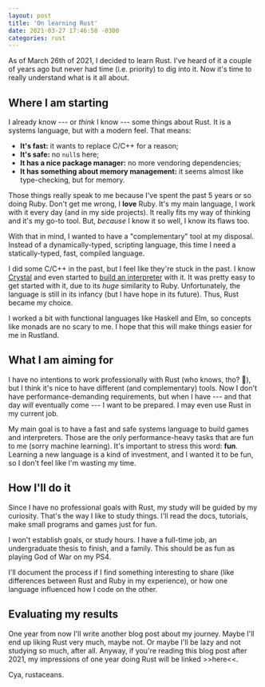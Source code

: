 ```yaml
---
layout: post
title: 'On learning Rust'
date: 2021-03-27 17:46:58 -0300
categories: rust
---
```


As of March 26th of 2021, I decided to learn Rust. I've heard of it a couple of years ago but never
had time (i.e. priority) to dig into it. Now it's time to really understand what is it all about.

## Where I am starting

I already know --- or _think_ I know --- some things about Rust. It is a systems language, but with a
modern feel. That means:

- **It's fast:** it wants to replace C/C++ for a reason;
- **It's safe:** no `null`s here;
- **It has a nice package manager:** no more vendoring dependencies;
- **It has something about memory management:** it seems almost like type-checking, but for memory.

Those things really speak to me because I've spent the past 5 years or so doing Ruby. Don't get me
wrong, I **love** Ruby. It's my main language, I work with it every day (and in my side projects). It
really fits my way of thinking and it's my go-to tool. But, _because_ I know it so well, I know its
flaws too.

With that in mind, I wanted to have a "complementary" tool at my disposal. Instead of a
dynamically-typed, scripting language, this time I need a statically-typed, fast, compiled language.

I did some C/C++ in the past, but I feel like they're stuck in the past. I know [Crystal][crystal]
and even started to [build an interpreter][lit] with it. It was pretty easy to get started with it,
due to its _huge_ similarity to Ruby. Unfortunately, the language is still in its infancy (but I have
hope in its future). Thus, Rust became my choice.

I worked a bit with functional languages like Haskell and Elm, so concepts like monads are no scary
to me. I hope that this will make things easier for me in Rustland.

## What I am aiming for

I have no intentions to work professionally with Rust (who knows, tho? 🤷), but I think it's nice to
have different (and complementary) tools. Now I don't have performance-demanding requirements, but
when I have --- and that day _will_ eventually come --- I want to be prepared. I may even use Rust in
my current job.

My main goal is to have a fast and safe systems language to build games and interpreters. Those are
the only performance-heavy tasks that are fun to me (sorry machine learning). It's important to
stress this word: **fun**. Learning a new language is a kind of investment, and I wanted it to be
fun, so I don't feel like I'm wasting my time.

## How I'll do it

Since I have no professional goals with Rust, my study will be guided by my curiosity. That's the
way I like to study things. I'll read the docs, tutorials, make small programs and games just for
fun.

I won't establish goals, or study hours. I have a full-time job, an undergraduate thesis to finish,
and a family. This should be as fun as playing God of War on my PS4.

I'll document the process if I find something interesting to share (like differences between Rust
and Ruby in my experience), or how one language influenced how I code on the other.

## Evaluating my results

One year from now I'll write another blog post about my journey. Maybe I'll end up liking Rust very
much, maybe not. Or maybe I'll be lazy and not studying so much, after all. Anyway, if you're reading
this blog post after 2021, my impressions of one year doing Rust will be linked >>here<<.

Cya, rustaceans.

[crystal]: https://crystal-lang.org/
[lit]: https://github.com/lit-lang/lit

